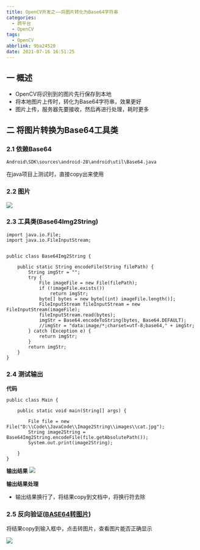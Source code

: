 ```yaml
---
title: OpenCV开发之——将图片转化为Base64字符串
categories:
  - 跨平台
  - OpenCV
tags:
  - OpenCV
abbrlink: 9ba24520
date: 2021-07-16 16:51:25
---
```


## 一 概述

* OpenCV将识别到的图片先行保存到本地
* 将本地图片上传时，转化为Base64字符串，效果更好
* 图片上传，服务器先要接收，然后再进行处理，耗时更多

<!--more-->

## 二 将图片转换为Base64工具类

### 2.1 依赖Base64

```
Android\SDK\sources\android-28\android\util\Base64.java
```

在java项目上测试时，直接copy出来使用

### 2.2 图片
![][1]


### 2.3 工具类(Base64Img2String)

```
import java.io.File;
import java.io.FileInputStream;


public class Base64Img2String {

    public static String encodeFile(String filePath) {
        String imgStr = "";
        try {
            File imageFile = new File(filePath);
            if (!imageFile.exists())
                return imgStr;
            byte[] bytes = new byte[(int) imageFile.length()];
            FileInputStream fileInputStream = new FileInputStream(imageFile);
            fileInputStream.read(bytes);
            imgStr = Base64.encodeToString(bytes, Base64.DEFAULT);
            //imgStr = "data:image/*;charset=utf-8;base64," + imgStr;
        } catch (Exception e) {
            return imgStr;
        }
        return imgStr;
    }
}
```

### 2.4 测试输出

**代码**

```
public class Main {

    public static void main(String[] args) {

        File file = new File("D:\\Code\\JavaCode\\Image2String\\images\\cat.jpg");
        String image2String = Base64Img2String.encodeFile(file.getAbsolutePath());
        System.out.print(image2String);

    }
}
```

**输出结果**
![][2]

**输出结果处理**

* 输出结果换行了，将结果copy到文档中，将换行符去除

### 2.5 反向验证([BASE64转图片](https://tool.jisuapi.com/base642pic.html))

将结果copy到输入框中，点击转图片，查看图片能否正确显示

![][3]



[1]:https://cdn.jsdelivr.net/gh/PGzxc/CDN@master/blog-opencv/opencv-base64-image.png
[2]:https://cdn.jsdelivr.net/gh/PGzxc/CDN@master/blog-opencv/opencv-base64-image-string.png
[3]:https://cdn.jsdelivr.net/gh/PGzxc/CDN@master/blog-opencv/opencv-base64-2-image.png